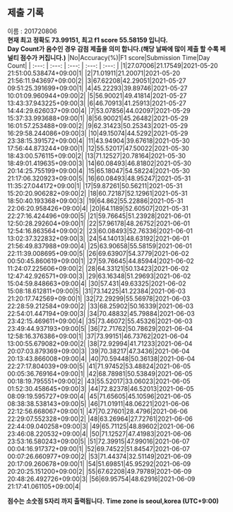 


  
## 제출 기록  
이름 : 201720806  
**현재 최고 정확도 73.99151, 최고 f1 score 55.58159 입니다.**  
**Day Count가 음수인 경우 감점 제출을 의미 합니다.(해당 날짜에 많이 제출 할 수록 페널티 점수가 커집니다.)**
|No|Accuracy(%)|F1 score|Submission Time|Day Count|
| :---: | :---: | :---: | :---: | :---: |
|1|27.07006|21.17549|2021-05-20 21:51:00.538474+09:00|1|
|2|71.01911|21.20071|2021-05-20 21:56:11.943697+09:00|2|
|3|67.62208|42.29051|2021-05-27 09:51:25.391699+09:00|1|
|4|45.22293|39.89746|2021-05-27 10:01:09.960944+09:00|2|
|5|56.90021|49.41814|2021-05-27 13:43:37.943225+09:00|3|
|6|46.70913|41.25913|2021-05-27 14:44:29.626037+09:00|4|
|7|53.07856|44.02097|2021-05-29 15:37:33.993688+09:00|1|
|8|56.90021|45.26482|2021-05-29 16:01:57.253488+09:00|2|
|9|62.31423|50.25343|2021-05-29 16:29:58.244086+09:00|3|
|10|49.15074|44.5292|2021-05-29 23:38:15.391572+09:00|4|
|11|43.94904|39.67618|2021-05-30 17:56:44.873244+09:00|1|
|12|55.52017|47.50022|2021-05-30 18:43:00.576115+09:00|2|
|13|71.12527|20.78164|2021-05-30 18:49:01.419635+09:00|3|
|14|60.08493|46.81802|2021-05-30 20:14:25.755199+09:00|4|
|15|65.18047|54.58224|2021-05-30 21:17:06.320923+09:00|5|
|16|60.08493|48.95247|2021-05-31 11:35:27.044172+09:00|1|
|17|59.87261|50.56211|2021-05-31 15:20:20.906282+09:00|2|
|18|60.72187|52.12961|2021-05-31 18:50:40.193368+09:00|3|
|19|64.862|55.22886|2021-05-31 22:06:20.958426+09:00|4|
|20|64.1189|52.60507|2021-05-31 22:27:16.424496+09:00|5|
|21|59.76645|51.23928|2021-06-01 12:50:28.292604+09:00|1|
|22|57.96178|48.26752|2021-06-01 12:54:16.863564+09:00|2|
|23|60.08493|52.76336|2021-06-01 13:02:37.322832+09:00|3|
|24|54.14013|48.63192|2021-06-01 21:56:49.837988+09:00|4|
|25|63.90658|55.58159|2021-06-01 22:11:39.008695+09:00|5|
|26|69.63907|54.3779|2021-06-02 00:50:45.860619+09:00|1|
|27|59.76645|44.85944|2021-06-02 11:24:07.225606+09:00|2|
|28|64.33121|50.13423|2021-06-02 12:47:42.926571+09:00|3|
|29|63.16348|51.29693|2021-06-02 15:04:59.848663+09:00|4|
|30|57.431|49.63325|2021-06-02 15:08:18.612811+09:00|5|
|31|73.14225|41.22384|2021-06-03 21:20:17.742569+09:00|1|
|32|72.29299|55.56978|2021-06-03 22:28:59.212584+09:00|2|
|33|68.25902|50.16339|2021-06-03 22:54:01.447194+09:00|3|
|34|70.48832|45.79884|2021-06-03 23:42:15.469611+09:00|4|
|35|73.46072|55.45326|2021-06-03 23:49:44.937193+09:00|5|
|36|72.71762|50.78629|2021-06-04 12:58:16.376386+09:00|1|
|37|73.99151|46.73762|2021-06-04 13:00:55.679082+09:00|2|
|38|72.92994|41.71233|2021-06-04 20:07:03.879369+09:00|3|
|39|70.38217|47.3436|2021-06-04 20:13:43.866008+09:00|4|
|40|70.59448|50.36138|2021-06-04 22:27:17.804039+09:00|5|
|41|71.97452|53.48824|2021-06-05 00:05:36.769164+09:00|1|
|42|68.78981|50.53849|2021-06-05 00:18:19.795551+09:00|2|
|43|55.52017|33.06023|2021-06-05 01:52:30.458645+09:00|3|
|44|72.82378|46.52013|2021-06-05 08:09:19.595727+09:00|4|
|45|71.65605|45.10596|2021-06-05 08:38:38.538143+09:00|5|
|46|71.01911|48.06221|2021-06-06 22:12:56.668067+09:00|1|
|47|70.27601|28.4796|2021-06-06 22:29:07.552328+09:00|2|
|48|63.26964|27.72761|2021-06-06 22:44:09.040258+09:00|3|
|49|65.71125|48.89602|2021-06-06 23:46:08.220532+09:00|4|
|50|71.12527|47.41983|2021-06-06 23:53:16.580243+09:00|5|
|51|72.39915|47.99016|2021-06-07 00:04:16.917372+09:00|1|
|52|69.74522|51.84547|2021-06-07 00:07:26.660977+09:00|2|
|53|71.44374|32.51149|2021-06-09 20:17:09.260678+09:00|1|
|54|51.69851|45.95292|2021-06-09 20:20:25.151200+09:00|2|
|55|67.62208|49.79789|2021-06-09 20:48:26.492726+09:00|3|
|56|69.95754|48.62916|2021-06-09 21:17:41.061105+09:00|4|


**점수는 소숫점 5자리 까지 출력됩니다.**
**Time zone is seoul,korea (UTC+9:00)**
